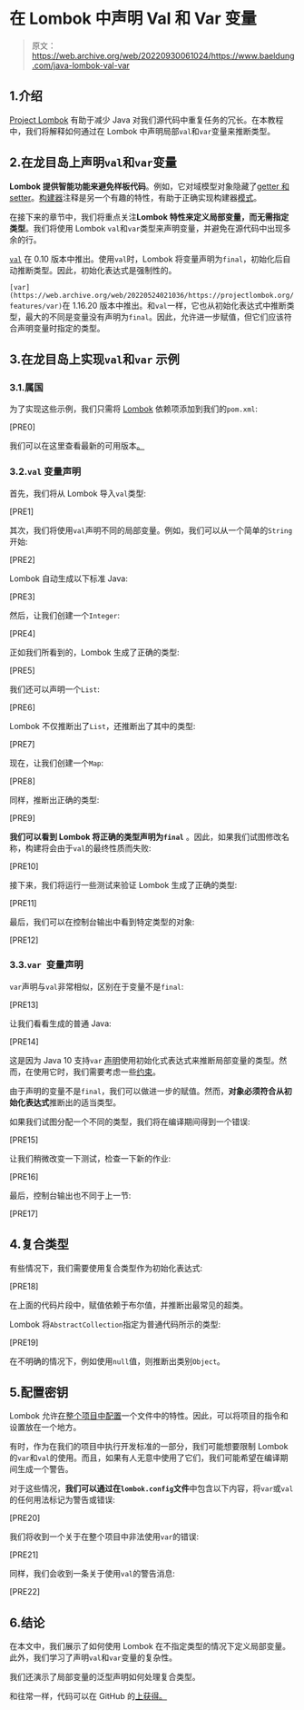 # 在 Lombok 中声明 Val 和 Var 变量

> 原文：<https://web.archive.org/web/20220930061024/https://www.baeldung.com/java-lombok-val-var>

## 1.介绍

[Project Lombok](/web/20220524021036/https://www.baeldung.com/intro-to-project-lombok) 有助于减少 Java 对我们源代码中重复任务的冗长。在本教程中，我们将解释如何通过在 Lombok 中声明局部`val`和`var`变量来推断类型。

## 2.在龙目岛上声明`val`和`var`变量

**Lombok 提供智能功能来避免样板代码**。例如，它对域模型对象隐藏了[getter 和 setter](/web/20220524021036/https://www.baeldung.com/intro-to-project-lombok#constructors)。[构建器](/web/20220524021036/https://www.baeldung.com/lombok-builder)注释是另一个有趣的特性，有助于正确实现构建器[模式](/web/20220524021036/https://www.baeldung.com/creational-design-patterns#builder)。

在接下来的章节中，我们将重点关注**Lombok 特性来定义局部变量，而无需指定类型**。我们将使用 Lombok `val`和`var`类型来声明变量，并避免在源代码中出现多余的行。

[`val`](https://web.archive.org/web/20220524021036/https://projectlombok.org/features/val) 在 0.10 版本中推出。使用`val`时，Lombok 将变量声明为`final`，初始化后自动推断类型。因此，初始化表达式是强制性的。

`[var](https://web.archive.org/web/20220524021036/https://projectlombok.org/features/var)`在 1.16.20 版本中推出。和`val`一样，它也从初始化表达式中推断类型，最大的不同是变量没有声明为`final`。因此，允许进一步赋值，但它们应该符合声明变量时指定的类型。

## 3.在龙目岛上实现`val`和`var` 示例

### 3.1.属国

为了实现这些示例，我们只需将 [Lombok](https://web.archive.org/web/20220524021036/https://search.maven.org/classic/#search%7Cga%7C1%7Cg%3A%22org.projectlombok%22) 依赖项添加到我们的`pom.xml`:

[PRE0]

我们可以在这里查看最新的可用版本[。](https://web.archive.org/web/20220524021036/https://projectlombok.org/changelog)

### 3.2.`val` 变量声明

首先，我们将从 Lombok 导入`val`类型:

[PRE1]

其次，我们将使用`val`声明不同的局部变量。例如，我们可以从一个简单的`String`开始:

[PRE2]

Lombok 自动生成以下标准 Java:

[PRE3]

然后，让我们创建一个`Integer`:

[PRE4]

正如我们所看到的，Lombok 生成了正确的类型:

[PRE5]

我们还可以声明一个`List`:

[PRE6]

Lombok 不仅推断出了`List`，还推断出了其中的类型:

[PRE7]

现在，让我们创建一个`Map`:

[PRE8]

同样，推断出正确的类型:

[PRE9]

**我们可以看到 Lombok 将正确的类型声明为`final`** 。因此，如果我们试图修改名称，构建将会由于`val`的最终性质而失败:

[PRE10]

接下来，我们将运行一些测试来验证 Lombok 生成了正确的类型:

[PRE11]

最后，我们可以在控制台输出中看到特定类型的对象:

[PRE12]

### 3.3.`var `变量声明

`var`声明与`val`非常相似，区别在于变量不是`final`:

[PRE13]

让我们看看生成的普通 Java:

[PRE14]

这是因为 Java 10 支持`var` [声明](/web/20220524021036/https://www.baeldung.com/java-10-local-variable-type-inference)使用初始化式表达式来推断局部变量的类型。然而，在使用它时，我们需要考虑一些[约束](/web/20220524021036/https://www.baeldung.com/java-10-local-variable-type-inference#illegal-use-of-var)。

由于声明的变量不是`final`，我们可以做进一步的赋值。然而，**对象必须符合从初始化表达式**推断出的适当类型。

如果我们试图分配一个不同的类型，我们将在编译期间得到一个错误:

[PRE15]

让我们稍微改变一下测试，检查一下新的作业:

[PRE16]

最后，控制台输出也不同于上一节:

[PRE17]

## 4.复合类型

有些情况下，我们需要使用复合类型作为初始化表达式:

[PRE18]

在上面的代码片段中，赋值依赖于布尔值，并推断出最常见的超类。

Lombok 将`AbstractCollection`指定为普通代码所示的类型:

[PRE19]

在不明确的情况下，例如使用`null`值，则推断出类别`Object`。

## 5.配置密钥

Lombok 允许[在整个项目中配置](https://web.archive.org/web/20220524021036/https://projectlombok.org/features/configuration)一个文件中的特性。因此，可以将项目的指令和设置放在一个地方。

有时，作为在我们的项目中执行开发标准的一部分，我们可能想要限制 Lombok 的`var`和`val`的使用。而且，如果有人无意中使用了它们，我们可能希望在编译期间生成一个警告。

对于这些情况，**我们可以通过在`lombok.config`文件**中包含以下内容，将`var`或`val`的任何用法标记为警告或错误:

[PRE20]

我们将收到一个关于在整个项目中非法使用`var`的错误:

[PRE21]

同样，我们会收到一条关于使用`val`的警告消息:

[PRE22]

## 6.结论

在本文中，我们展示了如何使用 Lombok 在不指定类型的情况下定义局部变量。此外，我们学习了声明`val`和`var`变量的复杂性。

我们还演示了局部变量的泛型声明如何处理复合类型。

和往常一样，代码可以在 GitHub 的[上获得。](https://web.archive.org/web/20220524021036/https://github.com/eugenp/tutorials/tree/master/lombok-2)